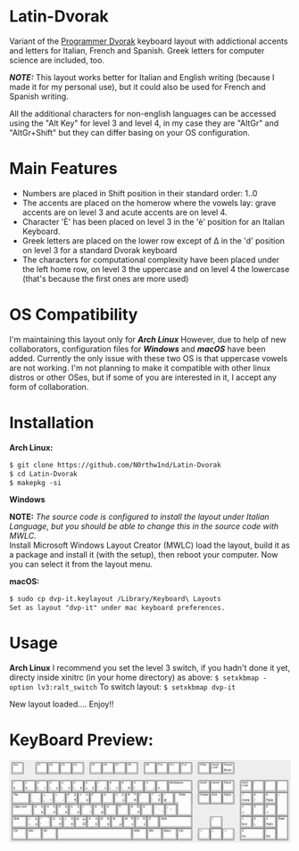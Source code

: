 # Latin-Dvorak
Variant of the [Programmer Dvorak](http://www.kaufmann.no/roland/dvorak) keyboard layout with addictional accents and letters for Italian, French and Spanish. Greek letters for computer science are included, too.

**_NOTE:_**
This layout works better for Italian and English writing (because I made it for my personal use), but it could also be used for French and Spanish writing.

All the additional characters for non-english languages can be accessed using the "Alt Key" for level 3 and level 4, in my case they are "AltGr" and "AltGr+Shift" but they can differ basing on your OS configuration.

# Main Features
- Numbers are placed in Shift position in their standard order: 1..0 
- The accents are placed on the homerow where the vowels lay: grave accents are on level 3 and acute accents are on level 4.
- Character 'È' has been placed on level 3 in the 'è' position for an Italian Keyboard.
- Greek letters are placed on the lower row except of Δ in the 'd' position on level 3 for a standard Dvorak keyboard
- The characters for computational complexity have been placed under the left home row, on level 3 the uppercase and on level 4 the lowercase (that's because the first ones are more used)

# OS Compatibility
I'm maintaining this layout only for **_Arch Linux_**
However, due to help of new collaborators, configuration files for **_Windows_** and **_macOS_** have been added.
Currently the only issue with these two OS is that uppercase vowels are not working.
I'm not planning to make it compatible with other linux distros or other OSes, but if some of you are interested in it, I accept any form of collaboration.

# Installation

**Arch Linux:**
```
$ git clone https://github.com/N0rthw1nd/Latin-Dvorak
$ cd Latin-Dvorak
$ makepkg -si
```
**Windows**

**NOTE:** _The source code is configured to install the layout under Italian Language, but you should be able to change this in the source code with MWLC._  
Install Microsoft Windows Layout Creator (MWLC) load the layout, build it as a package and install it (with the setup), then reboot your computer. Now you can select it from the layout menu.

**macOS:**
```
$ sudo cp dvp-it.keylayout /Library/Keyboard\ Layouts
Set as layout "dvp-it" under mac keyboard preferences.
```
# Usage
 
 **Arch Linux**
I recommend you set the level 3 switch, if you hadn't done it yet, directy inside xinitrc (in your home directory) as above:
`$ setxkbmap -option lv3:ralt_switch`
To switch layout:
`$ setxkbmap dvp-it`

 New layout loaded.... Enjoy!!

# KeyBoard Preview:

![Image](https://github.com/N0rthw1nd/Latin-Dvorak/blob/master/Latin-Dovrak-layout.png "Latin-Dvorak Preview")
